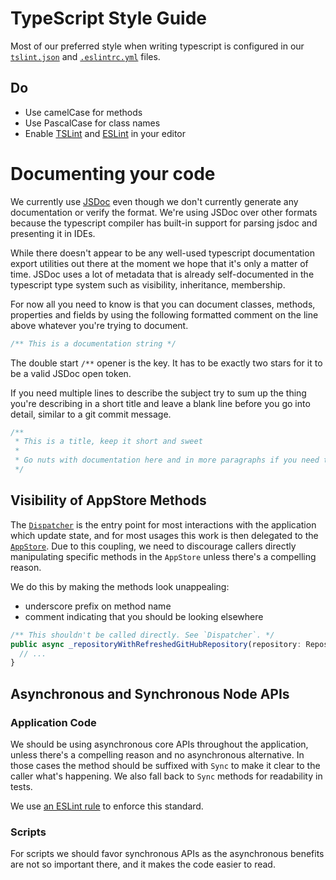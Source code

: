 # TypeScript Style Guide

Most of our preferred style when writing typescript is configured in our [`tslint.json`](../../tslint.json) and [`.eslintrc.yml`](../../.eslintrc.yml) files.

## Do
 - Use camelCase for methods
 - Use PascalCase for class names
 - Enable [TSLint](https://palantir.github.io/tslint/usage/third-party-tools/) and [ESLint](https://eslint.org/docs/user-guide/integrations) in your editor

# Documenting your code

We currently use [JSDoc](http://usejsdoc.org/) even though we don't currently generate any documentation or
verify the format. We're using JSDoc over other formats because the typescript compiler has built-in support
for parsing jsdoc and presenting it in IDEs.

While there doesn't appear to be any well-used typescript documentation export utilities out there at the
moment we hope that it's only a matter of time. JSDoc uses a lot of metadata that is already self-documented
in the typescript type system such as visibility, inheritance, membership.

For now all you need to know is that you can document classes, methods, properties and fields by using the
following formatted comment on the line above whatever you're trying to document.

```ts
/** This is a documentation string */
```

The double start `/**` opener is the key. It has to be exactly two stars for it to be a valid JSDoc open token.

If you need multiple lines to describe the subject try to sum up the thing you're describing in a short title
and leave a blank line before you go into detail, similar to a git commit message.

```ts
/**
 * This is a title, keep it short and sweet
 *
 * Go nuts with documentation here and in more paragraphs if you need to.
 */
```

## Visibility of AppStore Methods

The [`Dispatcher`](https://github.com/desktop/desktop/blob/development/app/src/lib/dispatcher/dispatcher.ts)
is the entry point for most interactions with the application which update state,
and for most usages this work is then delegated to the [`AppStore`](https://github.com/desktop/desktop/blob/development/app/src/lib/stores/app-store.ts).
Due to this coupling, we need to discourage callers directly manipulating
specific methods in the `AppStore` unless there's a compelling reason.

We do this by making the methods look unappealing:

 - underscore prefix on method name
 - comment indicating that you should be looking elsewhere

```ts
/** This shouldn't be called directly. See `Dispatcher`. */
public async _repositoryWithRefreshedGitHubRepository(repository: Repository): Promise<Repository> {
  // ...
}
```

## Asynchronous and Synchronous Node APIs

### Application Code

We should be using asynchronous core APIs throughout the application, unless
there's a compelling reason and no asynchronous alternative. In those cases the
method should be suffixed with `Sync` to make it clear to the caller what's
happening. We also fall back to `Sync` methods for readability in tests.

We use [an ESLint rule](https://eslint.org/docs/rules/no-sync) to enforce
this standard.

### Scripts

For scripts we should favor synchronous APIs as the asynchronous benefits are
not so important there, and  it makes the code easier to read.
